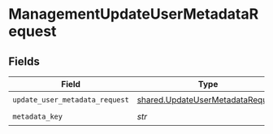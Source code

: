 # ManagementUpdateUserMetadataRequest


## Fields

| Field                                                                                | Type                                                                                 | Required                                                                             | Description                                                                          |
| ------------------------------------------------------------------------------------ | ------------------------------------------------------------------------------------ | ------------------------------------------------------------------------------------ | ------------------------------------------------------------------------------------ |
| `update_user_metadata_request`                                                       | [shared.UpdateUserMetadataRequest](../../models/shared/updateusermetadatarequest.md) | :heavy_check_mark:                                                                   | N/A                                                                                  |
| `metadata_key`                                                                       | *str*                                                                                | :heavy_check_mark:                                                                   | N/A                                                                                  |